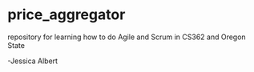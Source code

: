 # price_aggregator
repository for learning how to do Agile and Scrum in CS362 and Oregon State

-Jessica Albert
